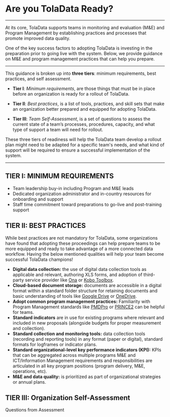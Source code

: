 # Are you TolaData Ready?

---

At its core, TolaData supports teams in monitoring and evaluation \(M&E\) and Program Management by establishing practices and processes that promote improved data quality.

One of the key success factors to adopting TolaData is investing in the preparation prior to going live with the system. Below, we provide guidance on M&E and program management practices that can help you prepare.

---

This guidance is broken up into **three tiers**: minimum requirements, best practices, and self assessment.

* **Tier I**: _Minimum requirements_, are those things that must be in place before an organization is ready for a rollout of TolaData.

* **Tier II**: _Best practices_, is a list of tools, practices, and skill sets that make an organization better prepared and equipped for adopting TolaData.

* **Tier III**: _Team Self-Assessment_, is a set of questions to assess the current state of a team’s processes, procedures, capacity, and what type of support a team will need for rollout.

These three tiers of readiness will help the TolaData team develop a rollout plan might need to be adapted for a specific team's needs, and what kind of support will be required to ensure a successful implementation of the system.

---

## TIER I: MINIMUM REQUIREMENTS

* Team leadership buy-in including Program and M&E leads
* Dedicated organization administrator and in-country resources for onboarding and support
* Staff time commitment toward preparations to go-live and post-training support

## TIER II: BEST PRACTICES

While best practices are not mandatory for TolaData, some organizations have found that adopting these proceedings can help prepare teams to be more equipped and ready to take advantage of a more connected data workflow. Having the below mentioned qualities will help your team become successful TolaData champions!

* **Digital data collection:** the use of digital data collection tools as applicable and relevant, authoring XLS forms, and adoption of third-party service provider like [Ona](https://ona.io/) or [Kobo Toolbox](http://www.kobotoolbox.org/).
* **Cloud-based document storage:** documents are accessible in a digital format within a standard folder structure for retaining documents and basic understanding of tools like [Google Drive](https://www.google.com/drive/) or [OneDrive](https://onedrive.live.com/).
* **Adopt common program management practices:** Familiarity with Program Management standards like [PMDPro](http://www.pm4ngos.com/the-guide-to-the-pmd-pro/) or [PRINCE2](https://www.prince2.com/uk/what-is-prince2) can be helpful for teams.
* **Standard indicators** are in use for existing programs where relevant and included in new proposals \(alongside budgets for proper measurement and collection\).
* **Standard collection and monitoring tools:** data collection tools \(recording and reporting tools\) in any format \(paper or digital\), standard formats for logframes or indicator plans.
* **Standard organizational-level key performance indicators \(KPI\):** KPIs that can be aggregated across multiple programs M&E and ICT/Information Management requirements and responsibilities are articulated in all key program positions \(program delivery, M&E, operations, etc\).
* **M&E and data quality:** is prioritized as part of organizational strategies or annual plans.

## TIER III: Organization Self-Assessment

Questions from Assessment

